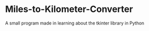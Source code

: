 # Miles-to-Kilometer-Converter
A small program made in learning about the tkinter library in Python
